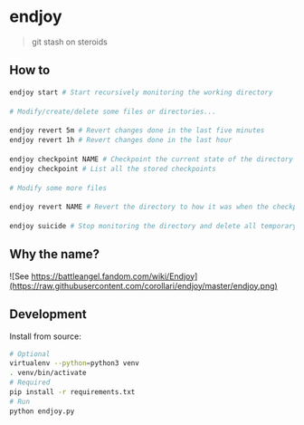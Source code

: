 # endjoy

> git stash on steroids

## How to

```bash
endjoy start # Start recursively monitoring the working directory

# Modify/create/delete some files or directories...

endjoy revert 5m # Revert changes done in the last five minutes
endjoy revert 1h # Revert changes done in the last hour

endjoy checkpoint NAME # Checkpoint the current state of the directory
endjoy checkpoint # List all the stored checkpoints

# Modify some more files

endjoy revert NAME # Revert the directory to how it was when the checkpoint NAME was created

endjoy suicide # Stop monitoring the directory and delete all temporary files created
```

## Why the name?
![See https://battleangel.fandom.com/wiki/Endjoy](https://raw.githubusercontent.com/corollari/endjoy/master/endjoy.png)

## Development
Install from source:
```bash
# Optional
virtualenv --python=python3 venv
. venv/bin/activate
# Required
pip install -r requirements.txt
# Run
python endjoy.py
```
